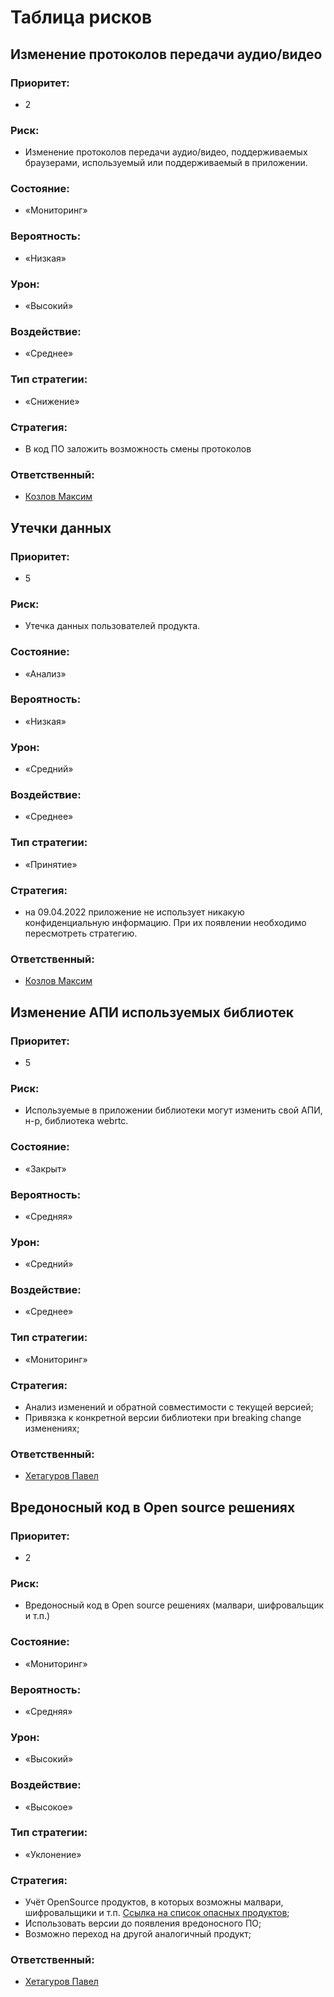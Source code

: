 # Таблица рисков

## Изменение протоколов передачи аудио/видео
### Приоритет: 
- 2

### Риск:
- Изменение протоколов передачи аудио/видео, поддерживаемых браузерами,
используемый или поддерживаемый в приложении.

### Состояние:
- «Мониторинг»

### Вероятность:
- «Низкая»

### Урон:
- «Высокий»

### Воздействие: 
- «Среднее»

### Тип стратегии:
- «Cнижение» 

### Стратегия:
- В код ПО заложить возможность смены протоколов

### Ответственный:
- [Козлов Максим](https://t.me/kbsjvxvdcshj)


## Утечки данных
### Приоритет: 
- 5

### Риск: 
- Утечка данных пользователей продукта.

### Состояние: 
- «Анализ»

### Вероятность:
- «Низкая»

### Урон:
- «Средний»

### Воздействие: 
- «Среднее»

### Тип стратегии:
- «Принятие»

### Стратегия:
- на 09.04.2022 приложение не использует никакую конфиденциальную 
информацию. При их появлении необходимо пересмотреть стратегию. 

### Ответственный:
- [Козлов Максим](https://t.me/kbsjvxvdcshj)

## Изменение АПИ используемых библиотек
### Приоритет: 
- 5

### Риск: 
- Используемые в приложении библиотеки могут изменить свой АПИ, н-р,
библиотека webrtc.

### Состояние: 
- «Закрыт»

### Вероятность:
- «Средняя»

### Урон:
- «Средний»

### Воздействие: 
- «Среднее»

### Тип стратегии:
- «Мониторинг»

### Стратегия:
- Анализ изменений и обратной совместимости с текущей версией;
- Привязка к конкретной версии библиотеки при breaking change изменениях;
 
### Ответственный:
- [Хетагуров Павел](https://t.me/e1e233)

## Вредоносный код в Open source решениях
### Приоритет: 
- 2

### Риск: 
- Вредоносный код в  Open source решениях (малвари, шифровальщик и т.п.)

### Состояние:
- «Мониторинг»

### Вероятность:
- «Средняя»

### Урон:
- «Высокий»

### Воздействие: 
- «Высокое»

### Тип стратегии:
- «Уклонение»

### Стратегия:
- Учёт OpenSource продуктов, в которых возможны малвари, шифровальщики и т.п. [Ссылка на список опасных продуктов](https://github.com/RIAEvangelist/node-ipc/blob/847047cf7f81ab08352038b2204f0e7633449580/dao/ssl-geospec.js);
- Использовать версии до появления вредоносного ПО;
- Возможно переход на другой аналогичный продукт;

### Ответственный:
- [Хетагуров Павел](https://t.me/e1e233)
